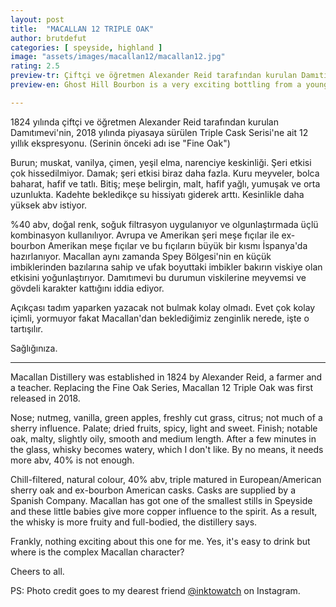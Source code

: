 ```yaml
---
layout: post
title:  "MACALLAN 12 TRIPLE OAK"
author: brutdefut
categories: [ speyside, highland ]
image: "assets/images/macallan12/macallan12.jpg"
rating: 2.5
preview-tr: Çiftçi ve öğretmen Alexander Reid tarafından kurulan Damıtımevi'nin Triple Cask Serisi'ne ait 12 yıllık ekspresyonu.
preview-en: Ghost Hill Bourbon is a very exciting bottling from a young distillery called Treaty Oak.

---
```


1824 yılında çiftçi ve öğretmen Alexander Reid tarafından kurulan Damıtımevi'nin, 2018 yılında piyasaya sürülen Triple Cask Serisi'ne ait 12 yıllık ekspresyonu. (Serinin önceki adı ise "Fine Oak")

Burun; muskat, vanilya, çimen, yeşil elma, narenciye keskinliği. Şeri etkisi çok hissedilmiyor. 
Damak; şeri etkisi biraz daha fazla. Kuru meyveler, bolca baharat, hafif ve tatlı. 
Bitiş; meşe belirgin, malt, hafif yağlı, yumuşak ve orta uzunlukta. 
Kadehte bekledikçe su hissiyatı giderek arttı. Kesinlikle daha yüksek abv istiyor. 

%40 abv, doğal renk, soğuk filtrasyon uygulanıyor ve olgunlaştırmada üçlü kombinasyon kullanılıyor. Avrupa ve Amerikan şeri meşe fıçılar ile ex-bourbon Amerikan meşe fıçılar ve bu fıçıların büyük bir kısmı İspanya'da hazırlanıyor. 
Macallan aynı zamanda Spey Bölgesi'nin en küçük imbiklerinden bazılarına sahip ve ufak boyuttaki imbikler bakırın viskiye olan etkisini yoğunlaştırıyor. Damıtımevi bu durumun viskilerine meyvemsi ve gövdeli karakter kattığını iddia ediyor. 

Açıkçası tadım yaparken yazacak not bulmak kolay olmadı. Evet çok kolay içimli, yormuyor fakat Macallan'dan beklediğimiz zenginlik nerede, işte o tartışılır. 

Sağlığınıza. 
 
-----------------------------------------------

<p id="english"></p>

Macallan Distillery was established in 1824 by Alexander Reid, a farmer and a teacher. Replacing the Fine Oak Series, Macallan 12 Triple Oak was first released in 2018.

Nose; nutmeg, vanilla, green apples, freshly cut grass, citrus; not much of a sherry influence. 
Palate; dried fruits, spicy, light and sweet. 
Finish; notable oak, malty, slightly oily, smooth and medium length.
After a few minutes in the glass, whisky becomes watery, which I don't like. By no means, it needs more abv, 40% is not enough. 

Chill-filtered, natural colour, 40% abv, triple matured in European/American sherry oak and ex-bourbon American casks. Casks are supplied by a Spanish Company. 
Macallan has got one of the smallest stills in Speyside and these little babies give more copper influence to the spirit. As a result, the whisky is more fruity and full-bodied, the distillery says. 

Frankly, nothing exciting about this one for me. Yes, it's easy to drink but where is the complex Macallan character?

Cheers to all. 

PS: Photo credit goes to my dearest friend <a target= "_blank" href="https://www.instagram.com/inktowatch">@inktowatch</a> on Instagram.
